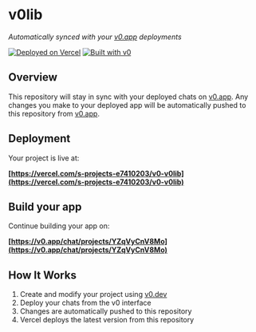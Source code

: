 # v0lib

*Automatically synced with your [v0.app](https://v0.app) deployments*

[![Deployed on Vercel](https://img.shields.io/badge/Deployed%20on-Vercel-black?style=for-the-badge&logo=vercel)](https://vercel.com/s-projects-e7410203/v0-v0lib)
[![Built with v0](https://img.shields.io/badge/Built%20with-v0.app-black?style=for-the-badge)](https://v0.app/chat/projects/YZqVyCnV8Mo)

## Overview

This repository will stay in sync with your deployed chats on [v0.app](https://v0.app).
Any changes you make to your deployed app will be automatically pushed to this repository from [v0.app](https://v0.app).

## Deployment

Your project is live at:

**[https://vercel.com/s-projects-e7410203/v0-v0lib](https://vercel.com/s-projects-e7410203/v0-v0lib)**

## Build your app

Continue building your app on:

**[https://v0.app/chat/projects/YZqVyCnV8Mo](https://v0.app/chat/projects/YZqVyCnV8Mo)**

## How It Works

1. Create and modify your project using [v0.dev](https://v0.dev)
2. Deploy your chats from the v0 interface
3. Changes are automatically pushed to this repository
4. Vercel deploys the latest version from this repository
